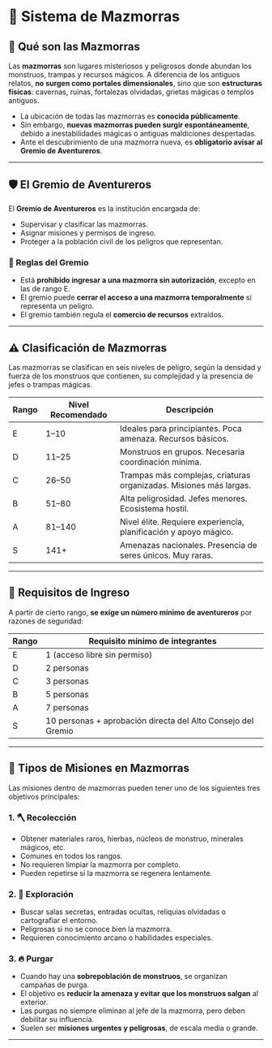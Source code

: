 # 🏰 Sistema de Mazmorras

## 📌 Qué son las Mazmorras

Las **mazmorras** son lugares misteriosos y peligrosos donde abundan los monstruos, trampas y recursos mágicos. A diferencia de los antiguos relatos, **no surgen como portales dimensionales**, sino que son **estructuras físicas**: cavernas, ruinas, fortalezas olvidadas, grietas mágicas o templos antiguos.

- La ubicación de todas las mazmorras es **conocida públicamente**.
- Sin embargo, **nuevas mazmorras pueden surgir espontáneamente**, debido a inestabilidades mágicas o antiguas maldiciones despertadas.  
- Ante el descubrimiento de una mazmorra nueva, es **obligatorio avisar al Gremio de Aventureros**.

---

## 🛡️ El Gremio de Aventureros

El **Gremio de Aventureros** es la institución encargada de:

- Supervisar y clasificar las mazmorras.
- Asignar misiones y permisos de ingreso.
- Proteger a la población civil de los peligros que representan.

### 📜 Reglas del Gremio

- Está **prohibido ingresar a una mazmorra sin autorización**, excepto en las de rango E.
- El gremio puede **cerrar el acceso a una mazmorra temporalmente** si representa un peligro.
- El gremio también regula el **comercio de recursos** extraídos.

---

## ⚠️ Clasificación de Mazmorras

Las mazmorras se clasifican en seis niveles de peligro, según la densidad y fuerza de los monstruos que contienen, su complejidad y la presencia de jefes o trampas mágicas.

| Rango | Nivel Recomendado | Descripción |
|-------|--------------------|-------------|
| E     | 1–10               | Ideales para principiantes. Poca amenaza. Recursos básicos. |
| D     | 11–25              | Monstruos en grupos. Necesaria coordinación mínima. |
| C     | 26–50              | Trampas más complejas, criaturas organizadas. Misiones más largas. |
| B     | 51–80              | Alta peligrosidad. Jefes menores. Ecosistema hostil. |
| A     | 81–140             | Nivel élite. Requiere experiencia, planificación y apoyo mágico. |
| S     | 141+               | Amenazas nacionales. Presencia de seres únicos. Muy raras. |

---

## 👥 Requisitos de Ingreso

A partir de cierto rango, **se exige un número mínimo de aventureros** por razones de seguridad:

| Rango | Requisito mínimo de integrantes |
|-------|---------------------------------|
| E     | 1 (acceso libre sin permiso)    |
| D     | 2 personas                      |
| C     | 3 personas                      |
| B     | 5 personas                      |
| A     | 7 personas                      |
| S     | 10 personas + aprobación directa del Alto Consejo del Gremio |

---

## 🎯 Tipos de Misiones en Mazmorras

Las misiones dentro de mazmorras pueden tener uno de los siguientes tres objetivos principales:

### 1. 🪓 Recolección

- Obtener materiales raros, hierbas, núcleos de monstruo, minerales mágicos, etc.
- Comunes en todos los rangos.
- No requieren limpiar la mazmorra por completo.
- Pueden repetirse si la mazmorra se regenera lentamente.

### 2. 🧭 Exploración

- Buscar salas secretas, entradas ocultas, reliquias olvidadas o cartografiar el entorno.
- Peligrosas si no se conoce bien la mazmorra.
- Requieren conocimiento arcano o habilidades especiales.

### 3. 🔥 Purgar

- Cuando hay una **sobrepoblación de monstruos**, se organizan campañas de purga.
- El objetivo es **reducir la amenaza y evitar que los monstruos salgan** al exterior.
- Las purgas no siempre eliminan al jefe de la mazmorra, pero deben debilitar su influencia.
- Suelen ser **misiones urgentes y peligrosas**, de escala media o grande.

---
